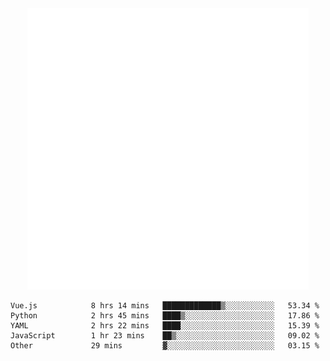 <div align="center">
    <a href="https://konst.fish">
        <img src="https://raw.githubusercontent.com/konstfish/konstfish/master/fish.svg" alt="Logo" width="450"/>
    </a>
</div>

<!--START_SECTION:waka-->

```text
Vue.js            8 hrs 14 mins   █████████████▒░░░░░░░░░░░   53.34 %
Python            2 hrs 45 mins   ████▒░░░░░░░░░░░░░░░░░░░░   17.86 %
YAML              2 hrs 22 mins   ████░░░░░░░░░░░░░░░░░░░░░   15.39 %
JavaScript        1 hr 23 mins    ██▒░░░░░░░░░░░░░░░░░░░░░░   09.02 %
Other             29 mins         ▓░░░░░░░░░░░░░░░░░░░░░░░░   03.15 %
```

<!--END_SECTION:waka-->
